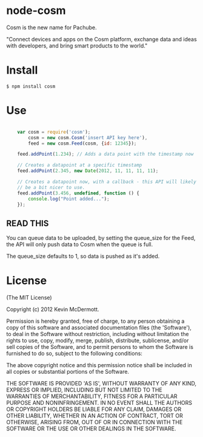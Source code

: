 # node-cosm

Cosm is the new name for Pachube.

"Connect devices and apps on the Cosm platform, exchange data and ideas with
developers, and bring smart products to the world."

# Install

    $ npm install cosm

# Use

```javascript

    var cosm = require('cosm');
        cosm = new cosm.Cosm('insert API key here'),
        feed = new cosm.Feed(cosm, {id: 12345});

    feed.addPoint(1.234); // Adds a data point with the timestamp now

    // Creates a datapoint at a specific timestamp
    feed.addPoint(2.345, new Date(2012, 11, 11, 11, 11);

    // Creates a datapoint now, with a callback - this API will likely change to
    // be a bit nicer to use.
    feed.addPoint(3.456, undefined, function () {
        console.log("Point added...");
    });
```

## READ THIS

You can queue data to be uploaded, by setting the queue_size for the Feed, the
API will only push data to Cosm when the queue is full.

The queue_size defaults to 1, so data is pushed as it's added.

# License

(The MIT License)

Copyright (c) 2012 Kevin McDermott.

Permission is hereby granted, free of charge, to any person obtaining a copy of this software and associated documentation files (the 'Software'), to deal in the Software without restriction, including without limitation the rights to use, copy, modify, merge, publish, distribute, sublicense, and/or sell copies of the Software, and to permit persons to whom the Software is furnished to do so, subject to the following conditions:

The above copyright notice and this permission notice shall be included in all copies or substantial portions of the Software.

THE SOFTWARE IS PROVIDED 'AS IS', WITHOUT WARRANTY OF ANY KIND, EXPRESS OR IMPLIED, INCLUDING BUT NOT LIMITED TO THE WARRANTIES OF MERCHANTABILITY, FITNESS FOR A PARTICULAR PURPOSE AND NONINFRINGEMENT. IN NO EVENT SHALL THE AUTHORS OR COPYRIGHT HOLDERS BE LIABLE FOR ANY CLAIM, DAMAGES OR OTHER LIABILITY, WHETHER IN AN ACTION OF CONTRACT, TORT OR OTHERWISE, ARISING FROM, OUT OF OR IN CONNECTION WITH THE SOFTWARE OR THE USE OR OTHER DEALINGS IN THE SOFTWARE.
